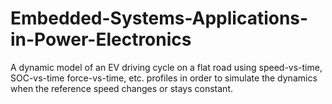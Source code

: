 # Embedded-Systems-Applications-in-Power-Electronics
A dynamic model of an EV driving cycle on a flat road using speed-vs-time, SOC-vs-time force-vs-time, etc. profiles in order to simulate the dynamics when the reference speed changes or stays constant.
